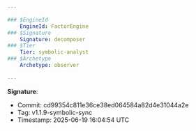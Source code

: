 ```yaml
---

### $EngineId
    EngineId: FactorEngine
### $Signature
    Signature: decomposer
### $Tier
    Tier: symbolic-analyst
### $Archetype
    Archetype: observer
    
---
```

**Signature**:
- Commit: cd99354c811e36ce38ed064584a82d4e31044a2e
- Tag: v1.1.9-symbolic-sync
- Timestamp: 2025-06-19 16:04:54 UTC

